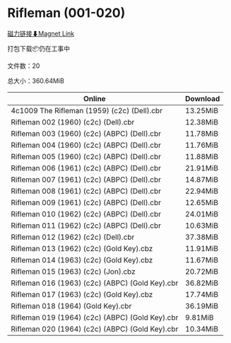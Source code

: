 # Rifleman (001-020)

[磁力链接⬇Magnet Link](magnet:?xt=urn:btih:2acb4a02ace7cbb0e4f1f9796fc02588443c400b&dn=Rifleman%20%28001-020%29)

打包下载📦仍在工事中

文件数：20

总大小：360.64MiB

Online | Download
--- | ---
4c1009 The Rifleman (1959) (c2c) (Dell).cbr | 13.25MiB
Rifleman 002 (1960) (c2c) (Dell).cbr | 12.38MiB
Rifleman 003 (1960) (c2c) (ABPC) (Dell).cbr | 11.78MiB
Rifleman 004 (1960) (c2c) (ABPC) (Dell).cbr | 11.76MiB
Rifleman 005 (1960) (c2c) (ABPC) (Dell).cbr | 11.88MiB
Rifleman 006 (1961) (c2c) (ABPC) (Dell).cbr | 21.91MiB
Rifleman 007 (1961) (c2c) (ABPC) (Dell).cbr | 14.87MiB
Rifleman 008 (1961) (c2c) (ABPC) (Dell).cbr | 22.94MiB
Rifleman 009 (1961) (c2c) (ABPC) (Dell).cbr | 12.65MiB
Rifleman 010 (1962) (c2c) (ABPC) (Dell).cbr | 24.01MiB
Rifleman 011 (1962) (c2c) (ABPC) (Dell).cbr | 10.63MiB
Rifleman 012 (1962) (c2c) (Dell).cbr | 37.38MiB
Rifleman 013 (1962) (c2c) (Gold Key).cbz | 11.91MiB
Rifleman 014 (1963) (c2c) (Gold Key).cbz | 11.67MiB
Rifleman 015 (1963) (c2c) (Jon).cbz | 20.72MiB
Rifleman 016 (1963) (c2c) (ABPC) (Gold Key).cbr | 36.82MiB
Rifleman 017 (1963) (c2c) (Gold Key).cbz | 17.74MiB
Rifleman 018 (1964) (Gold Key).cbr | 36.19MiB
Rifleman 019 (1964) (c2c) (ABPC) (Gold Key).cbr | 9.81MiB
Rifleman 020 (1964) (c2c) (ABPC) (Gold Key).cbr | 10.34MiB